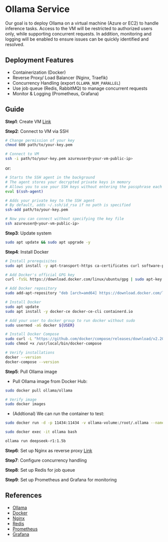 # Ollama Service

Our goal is to deploy Ollama on a virtual machine (Azure or EC2) to handle inference tasks. Access to the VM will be restricted to authorized users only, while supporting concurrent requests. In addition, monitoring and logging will be enabled to ensure issues can be quickly identified and resolved.


## Deployment Features

- Containerization (Docker)
- Reverse Proxy/ Load Balancer (Nginx, Traefik)
- Concurrency Handling (export `OLLAMA_NUM_PARALLEL`)
- Use job queue (Redis, RabbitMQ) to manage concurrent requests
- Monitor & Logging (Prometheus, Grafana)

## Guide

**Step1**: Create VM [Link](docs/setup_machine.md)

**Step2**: Connect to VM via SSH

```bash
# Change permission of your key
chmod 600 path/to/your-key.pem

# Connect to VM
ssh -i path/to/your-key.pem azureuser@<your-vm-public-ip>
```

or:

```bash
# Starts the SSH agent in the background
# The agent stores your decrypted private keys in memory
# Allows you to use your SSH keys without entering the passphrase each time
eval $(ssh-agent)

# Adds your private key to the SSH agent
# By default, adds ~/.ssh/id_rsa if no path is specified
ssh-add path/to/your-key.pem

# Now you can connect without specifying the key file
ssh azureuser@<your-vm-public-ip>
```

**Step3**: Update system

```bash
sudo apt update && sudo apt upgrade -y
```

**Step4**: Install Docker

```bash
# Install prerequisites
sudo apt install -y apt-transport-https ca-certificates curl software-properties-common

# Add Docker's official GPG key
curl -fsSL https://download.docker.com/linux/ubuntu/gpg | sudo apt-key add -

# Add Docker repository
sudo add-apt-repository "deb [arch=amd64] https://download.docker.com/linux/ubuntu $(lsb_release -cs) stable"

# Install Docker
sudo apt update
sudo apt install -y docker-ce docker-ce-cli containerd.io

# Add your user to docker group to run docker without sudo
sudo usermod -aG docker ${USER}

# Install Docker Compose
sudo curl -L "https://github.com/docker/compose/releases/download/v2.20.0/docker-compose-$(uname -s)-$(uname -m)" -o /usr/local/bin/docker-compose
sudo chmod +x /usr/local/bin/docker-compose

# Verify installations
docker --version
docker-compose --version
```

**Step5**: Pull Ollama image

- Pull Ollama image from Docker Hub:

```bash
sudo docker pull ollama/ollama

# Verify image
sudo docker images
```

- (Addtional) We can run the container to test:

```bash
sudo docker run -d -p 11434:11434 -v ollama-volume:/root/.ollama --name ollama ollama/ollama

sudo docker exec -it ollama bash

ollama run deepseek-r1:1.5b
```

**Step6**: Set up Nginx as reverse proxy [Link](docs/setup_nginx.md)

**Step7**: Configure concurrency handling

**Step8**: Set up Redis for job queue

**Step9**: Set up Prometheus and Grafana for monitoring

## References

- [Ollama](https://ollama.com/)
- [Docker](https://www.docker.com/)
- [Nginx](https://www.nginx.com/)
- [Redis](https://redis.io/)
- [Prometheus](https://prometheus.io/)
- [Grafana](https://grafana.com/)